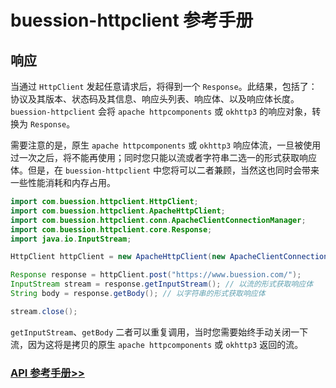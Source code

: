 # buession-httpclient 参考手册


## 响应


当通过 `HttpClient` 发起任意请求后，将得到一个 `Response`。此结果，包括了：协议及其版本、状态码及其信息、响应头列表、响应体、以及响应体长度。
`buession-httpclient` 会将 `apache httpcomponents` 或 `okhttp3` 的响应对象，转换为 `Response`。

需要注意的是，原生 `apache httpcomponents` 或 `okhttp3` 响应体流，一旦被使用过一次之后，将不能再使用；同时您只能以流或者字符串二选一的形式获取响应体。但是，在 `buession-httpclient` 中您将可以二者兼顾，当然这也同时会带来一些性能消耗和内存占用。

```java
import com.buession.httpclient.HttpClient;
import com.buession.httpclient.ApacheHttpClient;
import com.buession.httpclient.conn.ApacheClientConnectionManager;
import com.buession.httpclient.core.Response;
import java.io.InputStream;

HttpClient httpClient = new ApacheHttpClient(new ApacheClientConnectionManager());

Response response = httpClient.post("https://www.buession.com/");
InputStream stream = response.getInputStream(); // 以流的形式获取响应体
String body = response.getBody(); // 以字符串的形式获取响应体

stream.close();
```

`getInputStream`、`getBody` 二者可以重复调用，当时您需要始终手动关闭一下流，因为这将是拷贝的原生 `apache httpcomponents` 或 `okhttp3` 返回的流。


### [API 参考手册>>](https://javadoc.io/static/com.buession/buession-httpclient/2.0.2/com/buession/httpclient/core/Response.html)